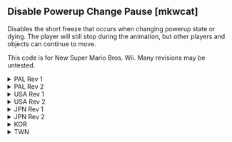## Disable Powerup Change Pause [mkwcat]

Disables the short freeze that occurs when changing powerup state or dying.
The player will still stop during the animation, but other players and
objects can continue to move.

This code is for New Super Mario Bros. Wii. Many revisions may be untested.

<details>
<summary>PAL Rev 1</summary>

```hex
041410C4 60000000
041410D0 60000000
04141020 4E800020
0413DA30 4E800020
0413DB30 4E800020
04150E54 38600000
04150E98 38600000
```
</details>

<details>
<summary>PAL Rev 2</summary>

```hex
041410C4 60000000
041410D0 60000000
04141020 4E800020
0413DA30 4E800020
0413DB30 4E800020
04150E54 38600000
04150E98 38600000
```
</details>

<details>
<summary>USA Rev 1</summary>

```hex
04140F84 60000000
04140F90 60000000
04140EE0 4E800020
0413D8F0 4E800020
0413D9F0 4E800020
04150D14 38600000
04150D58 38600000
```
</details>

<details>
<summary>USA Rev 2</summary>

```hex
04140F84 60000000
04140F90 60000000
04140EE0 4E800020
0413D8F0 4E800020
0413D9F0 4E800020
04150D14 38600000
04150D58 38600000
```
</details>

<details>
<summary>JPN Rev 1</summary>

```hex
04140D94 60000000
04140DA0 60000000
04140CF0 4E800020
0413D700 4E800020
0413D800 4E800020
04150B24 38600000
04150B68 38600000
```
</details>

<details>
<summary>JPN Rev 2</summary>

```hex
04140D94 60000000
04140DA0 60000000
04140CF0 4E800020
0413D700 4E800020
0413D800 4E800020
04150B24 38600000
04150B68 38600000
```
</details>

<details>
<summary>KOR</summary>

```hex
04141494 60000000
041414A0 60000000
041413F0 4E800020
0413DE00 4E800020
0413DF00 4E800020
04151224 38600000
04151258 38600000
```
</details>

<details>
<summary>TWN</summary>

```hex
04141494 60000000
041414A0 60000000
041413F0 4E800020
0413DE00 4E800020
0413DF00 4E800020
04151224 38600000
04151258 38600000
```
</details>

